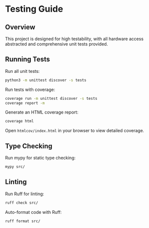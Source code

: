 # Testing Guide

## Overview
This project is designed for high testability, with all hardware access abstracted and comprehensive unit tests provided.

## Running Tests
Run all unit tests:
```sh
python3 -m unittest discover -s tests
```

Run tests with coverage:
```sh
coverage run -m unittest discover -s tests
coverage report -m
```

Generate an HTML coverage report:
```sh
coverage html
```
Open `htmlcov/index.html` in your browser to view detailed coverage.

## Type Checking
Run mypy for static type checking:
```sh
mypy src/
```

## Linting
Run Ruff for linting:
```sh
ruff check src/
```

Auto-format code with Ruff:
```sh
ruff format src/
```

